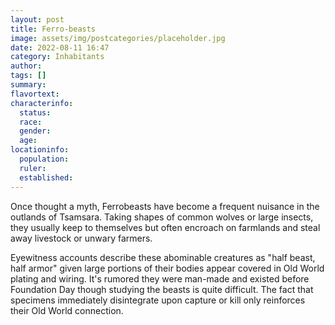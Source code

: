 ```yaml
---
layout: post
title: Ferro-beasts
image: assets/img/postcategories/placeholder.jpg
date: 2022-08-11 16:47
category: Inhabitants
author: 
tags: []
summary: 
flavortext: 
characterinfo:
  status: 
  race: 
  gender: 
  age: 
locationinfo:
  population: 
  ruler: 
  established: 
---
```


Once thought a myth, Ferrobeasts have become a frequent nuisance in the outlands of Tsamsara. Taking shapes of common wolves or large insects, they usually keep to themselves but often encroach on farmlands and steal away livestock or unwary farmers. 

Eyewitness accounts describe these abominable creatures as "half beast, half armor" given large portions of their bodies appear covered in Old World plating and wiring. It's rumored they were man-made and existed before Foundation Day though studying the beasts is quite difficult. The fact that  specimens immediately disintegrate upon capture or kill only reinforces their Old World connection.